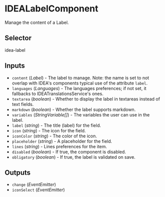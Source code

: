 # IDEALabelComponent

Manage the content of a Label.

## Selector

idea-label

## Inputs

- `content` (*Label*) - The label to manage.
Note: the name is set to not overlap with IDEA's components typical use of the attribute `label`.
- `languages` (*Languages*) - The languages preferences; if not set, it fallbacks to IDEATranslationsService's ones.
- `textarea` (*boolean*) - Whether to display the label in textareas instead of text fields.
- `markdown` (*boolean*) - Whether the label supports markdown.
- `variables` (*StringVariable[]*) - The variables the user can use in the label.
- `label` (*string*) - The title (label) for the field.
- `icon` (*string*) - The icon for the field.
- `iconColor` (*string*) - The color of the icon.
- `placeholder` (*string*) - A placeholder for the field.
- `lines` (*string*) - Lines preferences for the item.
- `disabled` (*boolean*) - If true, the component is disabled.
- `obligatory` (*boolean*) - If true, the label is validated on save.

## Outputs

- `change` (*EventEmitter<void>*) 
- `iconSelect` (*EventEmitter<void>*) 

